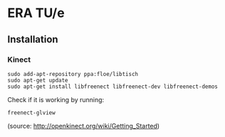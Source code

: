 # ERA TU/e

## Installation

### Kinect

    sudo add-apt-repository ppa:floe/libtisch
    sudo apt-get update
    sudo apt-get install libfreenect libfreenect-dev libfreenect-demos

Check if it is working by running:

    freenect-glview

(source: http://openkinect.org/wiki/Getting_Started)

